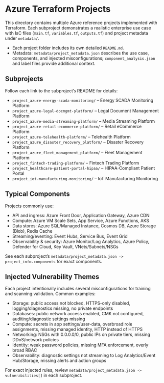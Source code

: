 # Azure Terraform Projects

This directory contains multiple Azure reference projects implemented with Terraform. Each subproject demonstrates a realistic enterprise use case with IaC files (`main.tf`, `variables.tf`, `outputs.tf`) and project metadata under `metadata/`.

- Each project folder includes its own detailed `README.md`.
- Metadata: `metadata/project_metadata.json` describes the use case, components, and injected misconfigurations; `component_analysis.json` and label files provide additional context.

## Subprojects

Follow each link to the subproject’s README for details:

- `project_azure-energy-scada-monitoring/` – Energy SCADA Monitoring Platform
- `project_azure-legal-docmgmt-platform/` – Legal Document Management Platform
- `project_azure-media-streaming-platform/` – Media Streaming Platform
- `project_azure-retail-ecommerce-platform/` – Retail eCommerce Platform
- `project_azure-telehealth-platform/` – Telehealth Platform
- `project_azure_disaster_recovery_platform/` – Disaster Recovery Platform
- `project_azure_fleet_management_platform/` – Fleet Management Platform
- `project_fintech-trading-platform/` – Fintech Trading Platform
- `project_healthcare-patient-portal-hipaa/` – HIPAA-Compliant Patient Portal
- `project_iot-manufacturing-monitoring/` – IoT Manufacturing Monitoring

## Typical Components

Projects commonly use:

- API and ingress: Azure Front Door, Application Gateway, Azure CDN
- Compute: Azure VM Scale Sets, App Service, Azure Functions, AKS
- Data stores: Azure SQL/Managed Instance, Cosmos DB, Azure Storage (Blob), Redis Cache
- Streaming/eventing: Event Hubs, Service Bus, Event Grid
- Observability & security: Azure Monitor/Log Analytics, Azure Policy, Defender for Cloud, Key Vault, VNets/Subnets/NSGs

See each subproject’s `metadata/project_metadata.json -> project_info.components` for exact components.

## Injected Vulnerability Themes

Each project intentionally includes several misconfigurations for training and scanning validation. Common examples:

- Storage: public access not blocked, HTTPS-only disabled, logging/diagnostics missing, no private endpoints
- Databases: public network access enabled, CMK not configured, auditing/diagnostic settings missing
- Compute: secrets in app settings/user-data, overbroad role assignments, missing managed identity, HTTP instead of HTTPS
- Networking: NSGs with 0.0.0.0/0, public IPs on private tiers, missing DDoS/network policies
- Identity: weak password policies, missing MFA enforcement, overly broad RBAC
- Observability: diagnostic settings not streaming to Log Analytics/Event Hub/Storage, missing alerts and action groups

For exact injected rules, review `metadata/project_metadata.json -> vulnerabilities[]` in each subproject.
